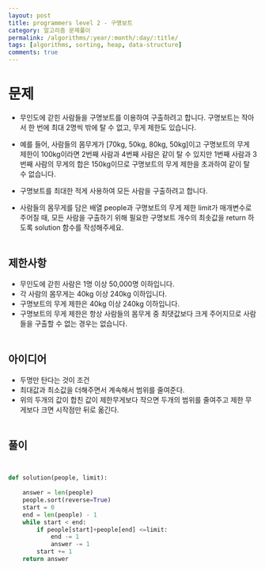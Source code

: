 ```yaml
---
layout: post
title: programmers level 2 - 구명보트
category: 알고리즘 문제풀이
permalink: /algorithms/:year/:month/:day/:title/
tags: [algorithms, sorting, heap, data-structure]
comments: true
---
```


# 문제
- 무인도에 갇힌 사람들을 구명보트를 이용하여 구출하려고 합니다. 구명보트는 작아서 한 번에 최대 2명씩 밖에 탈 수 없고, 무게 제한도 있습니다.

- 예를 들어, 사람들의 몸무게가 [70kg, 50kg, 80kg, 50kg]이고 구명보트의 무게 제한이 100kg이라면 2번째 사람과 4번째 사람은 같이 탈 수 있지만 1번째 사람과 3번째 사람의 무게의 합은 150kg이므로 구명보트의 무게 제한을 초과하여 같이 탈 수 없습니다.

- 구명보트를 최대한 적게 사용하여 모든 사람을 구출하려고 합니다.

- 사람들의 몸무게를 담은 배열 people과 구명보트의 무게 제한 limit가 매개변수로 주어질 때, 모든 사람을 구출하기 위해 필요한 구명보트 개수의 최솟값을 return 하도록 solution 함수를 작성해주세요.
<br></br>
## 제한사항
- 무인도에 갇힌 사람은 1명 이상 50,000명 이하입니다.
- 각 사람의 몸무게는 40kg 이상 240kg 이하입니다.
- 구명보트의 무게 제한은 40kg 이상 240kg 이하입니다.
- 구명보트의 무게 제한은 항상 사람들의 몸무게 중 최댓값보다 크게 주어지므로 사람들을 구출할 수 없는 경우는 없습니다.
<br></br>
## 아이디어
- 두명만 탄다는 것이 조건
- 최대값과 최소값을 더해주면서 계속해서 범위를 줄여준다.
- 위의 두개의 값이 합친 값이 제한무게보다 작으면 두개의 범위를 줄여주고 제한 무게보다 크면 시작점만 뒤로 옮긴다. 
<br></br>


## 풀이

```python


def solution(people, limit):
    
    answer = len(people)
    people.sort(reverse=True)
    start = 0
    end = len(people) - 1
    while start < end:
        if people[start]+people[end] <=limit:
            end -= 1
            answer -= 1
        start += 1
    return answer
```
